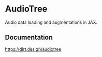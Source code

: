 # AudioTree

Audio data loading and augmentations in JAX.

## Documentation

<https://dirt.design/audiotree>
